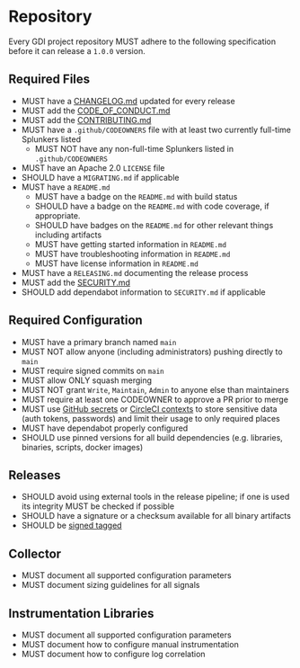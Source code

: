 # Repository

Every GDI project repository MUST adhere to the following specification before
it can release a `1.0.0` version.

## Required Files

- MUST have a [CHANGELOG.md](templates/CHANGELOG.md) updated for every release
- MUST add the [CODE_OF_CONDUCT.md](templates/CODE_OF_CONDUCT.md)
- MUST add the [CONTRIBUTING.md](templates/CONTRIBUTING.md)
- MUST have a `.github/CODEOWNERS` file with at least two currently full-time Splunkers listed
  - MUST NOT have any non-full-time Splunkers listed in `.github/CODEOWNERS`
- MUST have an Apache 2.0 `LICENSE` file
- SHOULD have a `MIGRATING.md` if applicable
- MUST have a `README.md`
  - MUST have a badge on the `README.md` with build status
  - SHOULD have a badge on the `README.md` with code coverage, if appropriate.
  - SHOULD have badges on the `README.md` for other relevant things including artifacts
  - MUST have getting started information in `README.md`
  - MUST have troubleshooting information in `README.md`
  - MUST have license information in `README.md`
- MUST have a `RELEASING.md` documenting the release process
- MUST add the [SECURITY.md](templates/SECURITY.md)
- SHOULD add dependabot information to `SECURITY.md` if applicable

## Required Configuration

- MUST have a primary branch named `main`
- MUST NOT allow anyone (including administrators) pushing directly to `main`
- MUST require signed commits on `main`
- MUST allow ONLY squash merging
- MUST NOT grant `Write`, `Maintain`, `Admin` to anyone else than maintainers
- MUST require at least one CODEOWNER to approve a PR prior to merge
- MUST use [GitHub secrets](https://docs.github.com/en/actions/reference/encrypted-secrets) or [CircleCI contexts](https://circleci.com/docs/2.0/contexts/) to store sensitive data (auth tokens, passwords) and limit their usage to only required places
- MUST have dependabot properly configured
- SHOULD use pinned versions for all build dependencies (e.g. libraries, binaries, scripts, docker images)

## Releases

- SHOULD avoid using external tools in the release pipeline; if one is used its integrity MUST be checked if possible
- SHOULD have a signature or a checksum available for all binary artifacts
- SHOULD be [signed tagged](https://docs.github.com/en/github/authenticating-to-github/signing-tags)

## Collector

- MUST document all supported configuration parameters
- MUST document sizing guidelines for all signals

## Instrumentation Libraries

- MUST document all supported configuration parameters
- MUST document how to configure manual instrumentation
- MUST document how to configure log correlation
